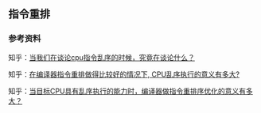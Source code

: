 ## 指令重排

### 参考资料

知乎：[当我们在谈论cpu指令乱序的时候，究竟在谈论什么？](https://zhuanlan.zhihu.com/p/45808885)

知乎：[在编译器指令重排做得比较好的情况下, CPU乱序执行的意义有多大?](https://www.zhihu.com/question/339022053/answer/778405223)

知乎：[当目标CPU具有乱序执行的能力时，编译器做指令重排序优化的意义有多大？](https://www.zhihu.com/question/36293510/answer/70840374)
